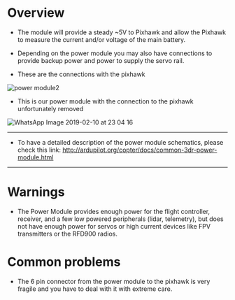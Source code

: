 # Overview

- The module will provide a steady ~5V to Pixhawk and allow the Pixhawk to measure the current and/or voltage of the main battery.
- Depending on the power module you may also have connections to provide backup power and power to supply the servo rail.

- These are the connections with the pixhawk

![power module2](https://user-images.githubusercontent.com/38992224/61215307-c9489700-a70a-11e9-9c32-957ee312896a.jpg)

- This is our power module with the connection to the pixhawk unfortunately removed

![WhatsApp Image 2019-02-10 at 23 04 16](https://user-images.githubusercontent.com/38992224/61215388-0745bb00-a70b-11e9-968b-4015a4208ba3.jpeg)

---------------------------------------------------------------------------------------------------------------------------------------
- To have a detailed description of the power module schematics, please check this link:
    http://ardupilot.org/copter/docs/common-3dr-power-module.html
---------------------------------------------------------------------------------------------------------------------------------------
 # Warnings
                         
- The Power Module provides enough power for the flight controller, receiver, and a few low powered peripherals (lidar, telemetry),
  but does not have enough power for servos or high current devices like FPV transmitters or the RFD900 radios.

 # Common problems
                        
* The 6 pin connector from the power module to the pixhawk is very fragile and you have to deal with it with extreme care.
